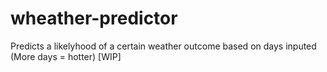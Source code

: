 # wheather-predictor
Predicts a likelyhood of a certain weather outcome based on days inputed (More days = hotter) [WIP]
